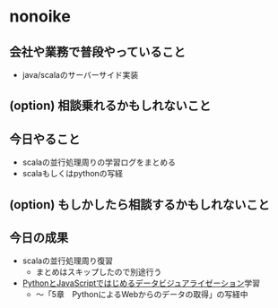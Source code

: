 # nonoike

## 会社や業務で普段やっていること
- java/scalaのサーバーサイド実装

## (option) 相談乗れるかもしれないこと

## 今日やること
- scalaの並行処理周りの学習ログをまとめる  
- scalaもしくはpythonの写経  

## (option) もしかしたら相談するかもしれないこと

## 今日の成果
- scalaの並行処理周り復習
  - まとめはスキップしたので別途行う
- [PythonとJavaScriptではじめるデータビジュアライゼーション](https://www.oreilly.co.jp/books/9784873118086/)学習
  - 〜「5章　PythonによるWebからのデータの取得」の写経中
